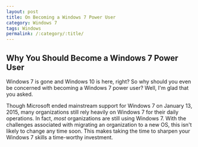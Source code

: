 ```yaml
---
layout: post
title: On Becoming a Windows 7 Power User
category: Windows 7
tags: Windows
permalink: /:category/:title/
---
```


## Why You Should Become a Windows 7 Power User

Windows 7 is gone and Windows 10 is here, right?  So why should you even be concerned with becoming a Windows 7 power user?  Well, I'm glad that you asked.  

Though Microsoft ended mainstream support for Windows 7 on January 13, 2015, many organizations still rely heavily on Windows 7 for their daily operations.  In fact, *most* organizations are still using Windows 7.  With the challenges associated with migrating an organization to a new OS, this isn't likely to change any time soon.  This makes taking the time to sharpen your Windows 7 skills a time-worthy investment.


